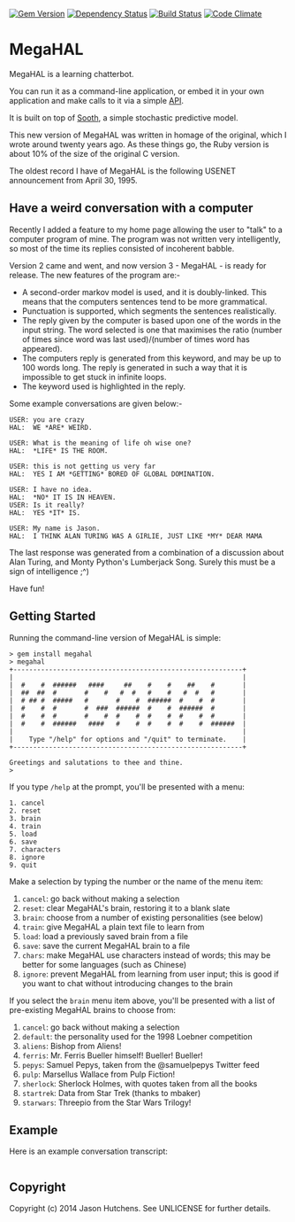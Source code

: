 [![Gem Version](https://badge.fury.io/rb/megahal.svg)](http://badge.fury.io/rb/megahal)
[![Dependency Status](https://gemnasium.com/jasonhutchens/megahal.png)](https://gemnasium.com/jasonhutchens/megahal)
[![Build Status](https://semaphoreapp.com/api/v1/projects/6889bf33-e547-4200-a4fb-66b339a83d82/307128/shields_badge.svg)](https://semaphoreapp.com/jasonhutchens/megahal)
[![Code Climate](https://codeclimate.com/github/jasonhutchens/megahal.png)](https://codeclimate.com/github/jasonhutchens/megahal)

MegaHAL
=======

MegaHAL is a learning chatterbot.

You can run it as a command-line application, or embed it in your own
application and make calls to it via a simple
[API](http://rubydoc.info/github/jasonhutchens/megahal/master/frames).

It is built on top of [Sooth](https://github.com/jasonhutchens/sooth), a simple
stochastic predictive model.

This new version of MegaHAL was written in homage of the original, which I wrote
around twenty years ago. As these things go, the Ruby version is about 10% of
the size of the original C version.

The oldest record I have of MegaHAL is the following USENET announcement from
April 30, 1995.

Have a weird conversation with a computer
-----------------------------------------

Recently I added a feature to my home page allowing the user to "talk" to a
computer program of mine.  The program was not written very intelligently, so
most of the time its replies consisted of incoherent babble.

Version 2 came and went, and now version 3 - MegaHAL - is ready for release.
The new features of the program are:-

* A second-order markov model is used, and it is doubly-linked.  This
  means that the computers sentences tend to be more grammatical.
* Punctuation is supported, which segments the sentences realistically.
* The reply given by the computer is based upon one of the words in
  the input string.  The word selected is one that maximises the ratio
  (number of times since word was last used)/(number of times word has
  appeared).
* The computers reply is generated from this keyword, and may be up to
  100 words long.  The reply is generated in such a way that it is
  impossible to get stuck in infinite loops.
* The keyword used is highlighted in the reply.

Some example conversations are given below:-

```
USER: you are crazy
HAL:  WE *ARE* WEIRD.

USER: What is the meaning of life oh wise one?
HAL:  *LIFE* IS THE ROOM.

USER: this is not getting us very far
HAL:  YES I AM *GETTING* BORED OF GLOBAL DOMINATION.

USER: I have no idea.
HAL:  *NO* IT IS IN HEAVEN.
USER: Is it really?
HAL:  YES *IT* IS.

USER: My name is Jason.
HAL:  I THINK ALAN TURING WAS A GIRLIE, JUST LIKE *MY* DEAR MAMA
```

The last response was generated from a combination of a discussion
about Alan Turing, and Monty Python's Lumberjack Song.  Surely this
must be a sign of intelligence ;^)

Have fun!

Getting Started
---------------

Running the command-line version of MegaHAL is simple:

```
> gem install megahal
> megahal
+----------------------------------------------------------+
|                                                          |
|  #    #  ######   ####     ##    #    #    ##    #       |
|  ##  ##  #       #    #   #  #   #    #   #  #   #       |
|  # ## #  #####   #       #    #  ######  #    #  #       |
|  #    #  #       #  ###  ######  #    #  ######  #       |
|  #    #  #       #    #  #    #  #    #  #    #  #       |
|  #    #  ######   ####   #    #  #    #  #    #  ######  |
|                                                          |
|    Type "/help" for options and "/quit" to terminate.    |
+----------------------------------------------------------+

Greetings and salutations to thee and thine.
>
```

If you type `/help` at the prompt, you'll be presented with a menu:

```
1. cancel
2. reset
3. brain
4. train
5. load
6. save
7. characters
8. ignore
9. quit
```

Make a selection by typing the number or the name of the menu item:

1. `cancel`: go back without making a selection
1. `reset`: clear MegaHAL's brain, restoring it to a blank slate
1. `brain`: choose from a number of existing personalities (see below)
1. `train`: give MegaHAL a plain text file to learn from
1. `load`: load a previously saved brain from a file
1. `save`: save the current MegaHAL brain to a file
1. `chars`: make MegaHAL use characters instead of words; this may be better for some languages (such as Chinese)
1. `ignore`: prevent MegaHAL from learning from user input; this is good if you want to chat without introducing changes to the brain

If you select the `brain` menu item above, you'll be presented with a list of
pre-existing MegaHAL brains to choose from:

1. `cancel`: go back without making a selection
2. `default`: the personality used for the 1998 Loebner competition
3. `aliens`: Bishop from Aliens!
4. `ferris`: Mr. Ferris Bueller himself! Bueller! Bueller!
5. `pepys`: Samuel Pepys, taken from the @samuelpepys Twitter feed
6. `pulp`: Marsellus Wallace from Pulp Fiction!
7. `sherlock`: Sherlock Holmes, with quotes taken from all the books
8. `startrek`: Data from Star Trek (thanks to mbaker)
9. `starwars`: Threepio from the Star Wars Trilogy!

Example
-------

Here is an example conversation transcript:

```
```

Copyright
---------

Copyright (c) 2014 Jason Hutchens. See UNLICENSE for further details.
